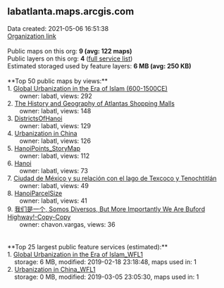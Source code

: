 <h2>labatlanta.maps.arcgis.com</h2> Data created: 2021-05-06 16:51:38 <br /><a target='new' href='https://labatlanta.maps.arcgis.com'>Organization link</a><br /><br />Public maps on this org: <b>9 (avg: 122 maps)</b><br />Public layers on this org: <b>4 </b>(<a target='new' href='https://services.arcgis.com/MCdyFmYQOMTg7m91/ArcGIS/rest/services'>full service list</a>)<br />Estimated storaged used by feature layers: <b>6 MB (avg: 250 KB)</b><br /><br />**Top 50 public maps by views:**<br />  1. <a target='new' href='https://www.arcgis.com/home/item.html?id=f3c76cfbee2046fda881373cd809214c'>Global Urbanization in the Era of Islam (600-1500CE)</a> <br />  &nbsp;&nbsp;&nbsp;&nbsp; &nbsp;&nbsp;owner: labatl, views: 292<br />  2. <a target='new' href='https://www.arcgis.com/home/item.html?id=2802bfaefb4f458fbe167f3bf6a3b7e5'>The History and Geography of Atlantas Shopping Malls</a> <br />  &nbsp;&nbsp;&nbsp;&nbsp; &nbsp;&nbsp;owner: labatl, views: 148<br />  3. <a target='new' href='https://www.arcgis.com/home/item.html?id=22515db70e4c4fe5bc235854830b3ae4'>DistrictsOfHanoi</a> <br />  &nbsp;&nbsp;&nbsp;&nbsp; &nbsp;&nbsp;owner: labatl, views: 129<br />  4. <a target='new' href='https://www.arcgis.com/home/item.html?id=52173979aed8450e900ba9f93e3edb94'>Urbanization in China</a> <br />  &nbsp;&nbsp;&nbsp;&nbsp; &nbsp;&nbsp;owner: labatl, views: 126<br />  5. <a target='new' href='https://www.arcgis.com/home/item.html?id=854cadec32fb4921b12846bf90dbdd95'>HanoiPoints_StoryMap</a> <br />  &nbsp;&nbsp;&nbsp;&nbsp; &nbsp;&nbsp;owner: labatl, views: 112<br />  6. <a target='new' href='https://www.arcgis.com/home/item.html?id=2b6660cd358f4aa4a2d5bc754a425c26'>Hanoi</a> <br />  &nbsp;&nbsp;&nbsp;&nbsp; &nbsp;&nbsp;owner: labatl, views: 73<br />  7. <a target='new' href='https://www.arcgis.com/home/item.html?id=ffa71df218c84127babe93e5517d3819'>Ciudad de México y su relación con el lago de Texcoco y Tenochtitlán</a> <br />  &nbsp;&nbsp;&nbsp;&nbsp; &nbsp;&nbsp;owner: labatl, views: 49<br />  8. <a target='new' href='https://www.arcgis.com/home/item.html?id=f91595b40daf4b039d941e8f5444a32f'>HanoiParcelSize</a> <br />  &nbsp;&nbsp;&nbsp;&nbsp; &nbsp;&nbsp;owner: labatl, views: 41<br />  9. <a target='new' href='https://www.arcgis.com/home/item.html?id=a01858d972f44f00bc0da09d3de39b4b'>我们是一个, Somos Diversos, But More Importantly We Are Buford Highway!-Copy-Copy</a> <br />  &nbsp;&nbsp;&nbsp;&nbsp; &nbsp;&nbsp;owner: chavon.vargas, views: 36<br /><br /><br />**Top 25 largest public feature services (estimated):**<br /> 1. <a target='new' href='https://www.arcgis.com/home/item.html?id=4f893547aec84cab87a37eae64442834'>Global Urbanization in the Era of Islam_WFL1</a><br /> &nbsp;&nbsp;&nbsp;&nbsp;storage: 6 MB, modified: 2019-02-18 23:18:48, maps used in: 1<br /> 2. <a target='new' href='https://www.arcgis.com/home/item.html?id=67091db2b7eb4812bfd4028578f65bc9'>Urbanization in China_WFL1</a><br /> &nbsp;&nbsp;&nbsp;&nbsp;storage: 0 MB, modified: 2019-03-05 23:05:30, maps used in: 1<br />
